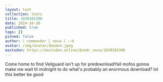 ```yaml
---
layout: toot
collection: toots
title: 1030165300
date: 2024-10-30
published: true
tags: []
pinned: false
author: ⸸ commander ░ nova ⸸ :~$
avatar: /img/avatar/daemon.jpeg
mastodon: https://mastodon.online/@cmdr_nova/1030165300
---
```


Come home to find Veilguard isn't up for predownloadYall mofos gonna make me wait til midnight to do what's probably an enormous download? lol this better be good
